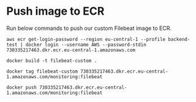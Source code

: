 # Push image to ECR
Run below commands to push our custom Filebeat image to ECR.
```
aws ecr get-login-password --region eu-central-1 --profile backend-test | docker login --username AWS --password-stdin 730335217463.dkr.ecr.eu-central-1.amazonaws.com
```

```
docker build -t filebeat-custom .
```

```
docker tag filebeat-custom 730335217463.dkr.ecr.eu-central-1.amazonaws.com/monitoring:filebeat
```

```
docker push 730335217463.dkr.ecr.eu-central-1.amazonaws.com/monitoring:filebeat
```